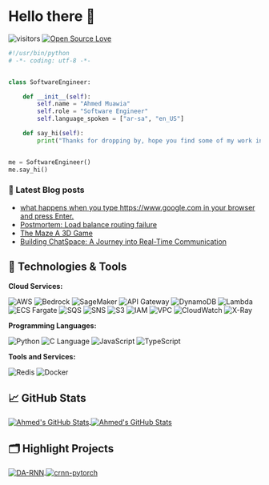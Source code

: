 # Hello there 👋

![visitors](https://visitor-badge.laobi.icu/badge?page_id=Muawia24.Muawia24)
[![Open Source Love](https://badges.frapsoft.com/os/v1/open-source.svg?v=102)](https://github.com/ellerbrock/open-source-badge/)

```python
#!/usr/bin/python
# -*- coding: utf-8 -*-


class SoftwareEngineer:

    def __init__(self):
        self.name = "Ahmed Muawia"
        self.role = "Software Engineer"
        self.language_spoken = ["ar-sa", "en_US"]

    def say_hi(self):
        print("Thanks for dropping by, hope you find some of my work interesting.")


me = SoftwareEngineer()
me.say_hi()
```

### 📔 Latest Blog posts

<!-- BLOG-POST-LIST:START -->
- [what happens when you type https://www.google.com in your browser and press Enter.](https://medium.com/@ahmed-muawia/what-happens-when-you-type-https-www-google-com-in-your-browser-and-press-enter-65c1226c8254)
- [Postmortem: Load balance routing failure](https://medium.com/@ahmed-muawia/postmortem-report-load-balance-routing-failure-939a4c059474)
- [The Maze A 3D Game](https://medium.com/@ahmed-muawia/the-maze-a-3d-game-d266fd4a844b)
- [Building ChatSpace: A Journey into Real-Time Communication](https://medium.com/@ahmed-muawia/building-chatspace-a-journey-into-real-time-communication-014cc49ed617)
<!-- BLOG-POST-LIST:END -->

## 🔧 Technologies & Tools

**Cloud Services:**

![AWS](https://img.shields.io/badge/Cloud-AWS-informational?style=flat&logo=amazon-aws&logoColor=white&color=6aa6f8)
![Bedrock](https://img.shields.io/badge/AI-Bedrock-informational?style=flat&logo=amazon-aws&logoColor=white&color=6aa6f8)
![SageMaker](https://img.shields.io/badge/ML-SageMaker-informational?style=flat&logo=amazon-aws&logoColor=white&color=6aa6f8)
![API Gateway](https://img.shields.io/badge/API-Gateway-informational?style=flat&logo=amazon-api-gateway&logoColor=white&color=6aa6f8)
![DynamoDB](https://img.shields.io/badge/Database-DynamoDB-informational?style=flat&logo=amazon-dynamodb&logoColor=white&color=6aa6f8)
![Lambda](https://img.shields.io/badge/Compute-AWS_Lambda-informational?style=flat&logo=aws-lambda&logoColor=white&color=6aa6f8)
![ECS Fargate](https://img.shields.io/badge/Container-ECS_Fargate-informational?style=flat&logo=amazon-ecs&logoColor=white&color=6aa6f8)
![SQS](https://img.shields.io/badge/Queue-SQS-informational?style=flat&logo=amazon-sqs&logoColor=white&color=6aa6f8)
![SNS](https://img.shields.io/badge/Pub/Sub-SNS-informational?style=flat&logo=amazon-sns&logoColor=white&color=6aa6f8)
![S3](https://img.shields.io/badge/Storage-S3-informational?style=flat&logo=amazon-s3&logoColor=white&color=6aa6f8)
![IAM](https://img.shields.io/badge/Security-IAM-informational?style=flat&logo=amazon-iam&logoColor=white&color=6aa6f8)
![VPC](https://img.shields.io/badge/Network-VPC-informational?style=flat&logo=amazon-vpc&logoColor=white&color=6aa6f8)
![CloudWatch](https://img.shields.io/badge/Monitoring-CloudWatch-informational?style=flat&logo=amazon-cloudwatch&logoColor=white&color=6aa6f8)
![X-Ray](https://img.shields.io/badge/Tracing-X--Ray-informational?style=flat&logo=amazon-xray&logoColor=white&color=6aa6f8)

**Programming Languages:**

![Python](https://img.shields.io/badge/Code-Python-informational?style=flat&logo=python&logoColor=white&color=6aa6f8)
![C Language](https://img.shields.io/badge/Code-Rust-informational?style=flat&logo=rust&logoColor=white&color=6aa6f8)
![JavaScript](https://img.shields.io/badge/Code-Go-informational?style=flat&logo=go&logoColor=white&color=6aa6f8)
![TypeScript](https://img.shields.io/badge/Code-Java-informational?style=flat&logo=openjdk&logoColor=white&color=6aa6f8)


**Tools and Services:**

![Redis](https://img.shields.io/badge/Tools-Redis-informational?style=flat&logo=kubernetes&logoColor=white&color=6aa6f8)
![Docker](https://img.shields.io/badge/Tools-Docker-informational?style=flat&logo=docker&logoColor=white&color=6aa6f8)

## &#x1f4c8; GitHub Stats

<a href="https://github.com/Muawia24/Muawia24">
  <img align="center" src="https://github-readme-stats.vercel.app/api/top-langs/?username=Muawia24&hide=c%2B%2B,c,matlab,assembly&title_color=6aa6f8&text_color=8a919a&icon_color=6aa6f8&bg_color=22272e" alt="Ahmed's GitHub Stats" />
</a>

<a href="https://github.com/Muawia24/Muawia24">
  <img align="center" src="https://github-readme-stats.vercel.app/api?username=Muawia24&show_icons=true&line_height=27&count_private=true&title_color=6aa6f8&text_color=8a919a&icon_color=6aa6f8&bg_color=22272e" alt="Ahmed's GitHub Stats" />
</a>


## 🗂️ Highlight Projects

<a href="https://github.com/Muawia24/Siento">
  <img align="center" src="https://github-readme-stats.vercel.app/api/pin/?username=Muawia24&repo=Siento&show_icons=true&line_height=27&title_color=6aa6f8&text_color=8a919a&icon_color=6aa6f8&bg_color=22272e" alt="DA-RNN" />
</a>

<a href="https://github.com/Muawia24/alx-files_manager">
  <img align="center" src="https://github-readme-stats.vercel.app/api/pin/?username=Muawia24&repo=alx-files_manager&show_icons=true&line_height=27&title_color=6aa6f8&text_color=8a919a&icon_color=6aa6f8&bg_color=22272e" alt="crnn-pytorch" />
</a>

<!-- ## 👨‍💻 This week, I spent my time on:

[![zhenye's wakatime stats](https://github-readme-stats.vercel.app/api/wakatime?username=nazhenye&line_height=27&title_color=6aa6f8&text_color=8a919a&icon_color=6aa6f8&bg_color=22272e)](https://github.com/anuraghazra/github-readme-stats) -->